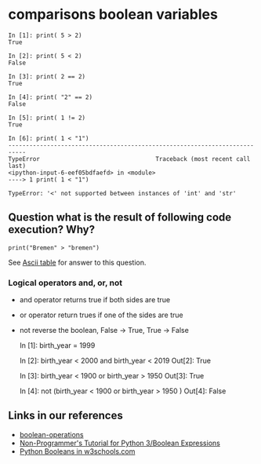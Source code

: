 # comparisons boolean variables


	In [1]: print( 5 > 2)
	True

	In [2]: print( 5 < 2)
	False

	In [3]: print( 2 == 2)
	True

	In [4]: print( "2" == 2)
	False

	In [5]: print( 1 != 2)
	True

	In [6]: print( 1 < "1")
	---------------------------------------------------------------------------
	TypeError                                 Traceback (most recent call last)
	<ipython-input-6-eef05bdfaefd> in <module>
	----> 1 print( 1 < "1")

	TypeError: '<' not supported between instances of 'int' and 'str'




## Question what is the result of following code execution? Why?

	print("Bremen" > "bremen")


See [Ascii table](https://www.asciitable.com/) for answer to this question.



### Logical operators and, or, not

- and operator returns true if both sides are true
- or operator return trues if one of the sides are true
- not reverse the boolean, False -> True, True -> False


	In [1]: birth_year = 1999

	In [2]: birth_year < 2000 and birth_year < 2019
	Out[2]: True

	In [3]: birth_year < 1900 or birth_year > 1950
	Out[3]: True

	In [4]: not (birth_year < 1900 or birth_year > 1950 )
	Out[4]: False


## Links in our references


- [boolean-operations](https://python101.pythonlibrary.org/chapter4_conditionals.html#boolean-operations)
- [Non-Programmer's Tutorial for Python 3/Boolean Expressions](https://en.wikibooks.org/wiki/Non-Programmer%27s_Tutorial_for_Python_3/Boolean_Expressions)
- [Python Booleans in w3schools.com](https://www.w3schools.com/python/python_booleans.asp)

